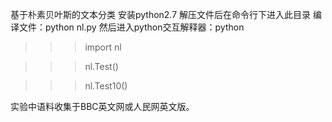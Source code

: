 基于朴素贝叶斯的文本分类
安装python2.7
解压文件后在命令行下进入此目录
编译文件：python nl.py
然后进入python交互解释器：python
>>>import nl

>>>nl.Test()

>>>nl.Test10()



实验中语料收集于BBC英文网或人民网英文版。
